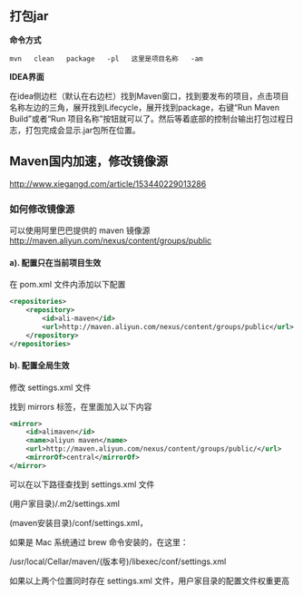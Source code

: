 ## 打包jar

**命令方式**

```
mvn   clean   package   -pl   这里是项目名称   -am
```

**IDEA界面**

在idea侧边栏（默认在右边栏）找到Maven窗口，找到要发布的项目，点击项目名称左边的三角，展开找到Lifecycle，展开找到package，右键“Run Maven Build”或者“Run 项目名称”按钮就可以了。然后等着底部的控制台输出打包过程日志，打包完成会显示.jar包所在位置。



## Maven国内加速，修改镜像源

http://www.xiegangd.com/article/153440229013286

### 如何修改镜像源

可以使用阿里巴巴提供的 maven 镜像源 http://maven.aliyun.com/nexus/content/groups/public

#### a). 配置只在当前项目生效

在 pom.xml 文件内添加以下配置

```xml
<repositories>
    <repository>
        <id>ali-maven</id>
        <url>http://maven.aliyun.com/nexus/content/groups/public</url>
    </repository>
</repositories>
```

#### b). 配置全局生效

修改 settings.xml 文件

找到 mirrors 标签，在里面加入以下内容

```xml
<mirror>
    <id>alimaven</id>
    <name>aliyun maven</name>
    <url>http://maven.aliyun.com/nexus/content/groups/public/</url>
    <mirrorOf>central</mirrorOf>
</mirror>
```

可以在以下路径查找到 settings.xml 文件

(用户家目录)/.m2/settings.xml

(maven安装目录)/conf/settings.xml，

如果是 Mac 系统通过 brew 命令安装的，在这里：

/usr/local/Cellar/maven/(版本号)/libexec/conf/settings.xml

如果以上两个位置同时存在 settings.xml 文件，用户家目录的配置文件权重更高